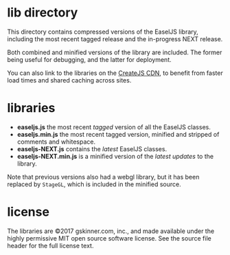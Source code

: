 # lib directory
This directory contains compressed versions of the EaselJS library, including the most recent tagged release and the 
in-progress NEXT release.

Both combined and minified versions of the library are included. The former being useful for debugging, and the latter 
for deployment.

You can also link to the libraries on the [CreateJS CDN](http://code.createjs.com/), to benefit from faster load times 
and shared caching across sites.


# libraries
* **easeljs.js** the most recent _tagged_ version of all the EaselJS classes.
* **easeljs.min.js** the most recent tagged version, minified and stripped of comments and whitespace.
* **easeljs-NEXT.js** contains the _latest_ EaselJS classes.
* **easeljs-NEXT.min.js** is a minified version of the _latest updates_ to the library.

Note that previous versions also had a webgl library, but it has been replaced by `StageGL`, which is included in the
minified source.


# license
The libraries are ©2017 gskinner.com, inc., and made available under the highly permissive MIT open source software 
license. See the source file header for the full license text.
